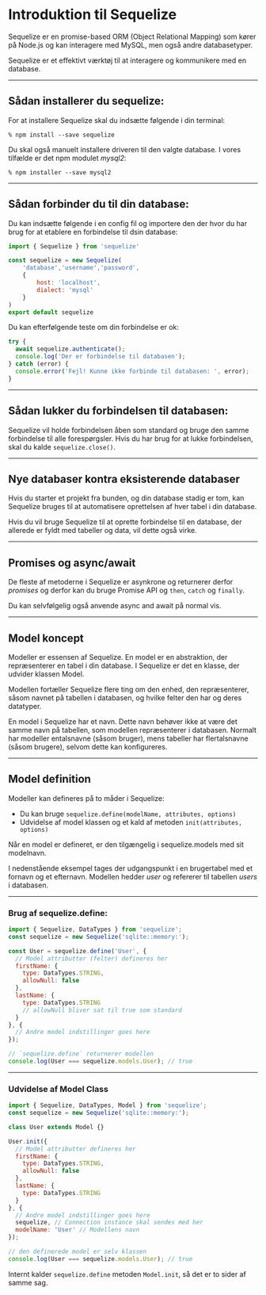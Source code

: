 # Introduktion til Sequelize
Sequelize er en promise-based ORM (Object Relational Mapping) som kører på Node.js og kan interagere med MySQL, men også andre databasetyper.

Sequelize er et effektivt værktøj til at interagere og kommunikere med en database. 
___
## Sådan installerer du sequelize:

For at installere Sequelize skal du indsætte følgende i din terminal:
```
% npm install --save sequelize
```
Du skal også manuelt installere driveren til den valgte database. I vores tilfælde er det npm modulet *mysql2*:
```
% npm installer --save mysql2
```
___
## Sådan forbinder du til din database:
Du kan indsætte følgende i en config fil og importere den der hvor du har brug for at etablere en forbindelse til dsin database:
```js
import { Sequelize } from 'sequelize'

const sequelize = new Sequelize(
	'database','username','password',
	{
		host: 'localhost',
		dialect: 'mysql'
	}
)
export default sequelize
```
Du kan efterfølgende teste om din forbindelse er ok:
```js
try {
  await sequelize.authenticate();
  console.log('Der er forbindelse til databasen');
} catch (error) {
  console.error('Fejl! Kunne ikke forbinde til databasen: ', error);
}
```
___
## Sådan lukker du forbindelsen til databasen:
Sequelize vil holde forbindelsen åben som standard og bruge den samme forbindelse til alle forespørgsler. Hvis du har brug for at lukke forbindelsen, skal du kalde `sequelize.close()`.
___
## Nye databaser kontra eksisterende databaser
Hvis du starter et projekt fra bunden, og din database stadig er tom, kan Sequelize bruges til at automatisere oprettelsen af hver tabel i din database.

Hvis du vil bruge Sequelize til at oprette forbindelse til en database, der allerede er fyldt med tabeller og data, vil dette også virke.
___
## Promises og async/await
De fleste af metoderne i Sequelize er asynkrone og returnerer derfor *promises* og derfor kan du bruge Promise API og `then`, `catch` og  `finally`.

Du kan selvfølgelig også anvende async and await på normal vis.
___
## Model koncept
Modeller er essensen af Sequelize. En model er en abstraktion, der repræsenterer en tabel i din database. I Sequelize er det en klasse, der udvider klassen Model.

Modellen fortæller Sequelize flere ting om den enhed, den repræsenterer, såsom navnet på tabellen i databasen, og hvilke felter den har og deres datatyper.

En model i Sequelize har et navn. Dette navn behøver ikke at være det samme navn på tabellen, som modellen repræsenterer i databasen. Normalt har modeller entalsnavne (såsom bruger), mens tabeller har flertalsnavne (såsom brugere), selvom dette kan konfigureres.
___
## Model definition
Modeller kan defineres på to måder i Sequelize:

- Du kan bruge `sequelize.define(modelName, attributes, options)`
- Udvidelse af model klassen og et kald af metoden `init(attributes, options)`

Når en model er defineret, er den tilgængelig i sequelize.models med sit modelnavn.

I nedenstående eksempel tages der udgangspunkt i en brugertabel med et fornavn og et efternavn. Modellen hedder *user* og refererer til tabellen *users* i databasen.
___
### Brug af sequelize.define:
```js
import { Sequelize, DataTypes } from 'sequelize';
const sequelize = new Sequelize('sqlite::memory:');

const User = sequelize.define('User', {
  // Model attributter (felter) defineres her
  firstName: {
    type: DataTypes.STRING,
    allowNull: false
  },
  lastName: {
    type: DataTypes.STRING
    // allowNull bliver sat til true som standard
  }
}, {
  // Andre model indstillinger goes here
});

// `sequelize.define` returnerer modellen
console.log(User === sequelize.models.User); // true
```
___
### Udvidelse af Model Class
```js
import { Sequelize, DataTypes, Model } from 'sequelize';
const sequelize = new Sequelize('sqlite::memory:');

class User extends Model {}

User.init({
  // Model attributter defineres her
  firstName: {
    type: DataTypes.STRING,
    allowNull: false
  },
  lastName: {
    type: DataTypes.STRING
  }
}, {
  // Andre model indstillinger goes here
  sequelize, // Connection instance skal sendes med her
  modelName: 'User' // Modellens navn 
});

// den definerede model er selv klassen
console.log(User === sequelize.models.User); // true
```
Internt kalder `sequelize.define` metoden `Model.init`, så det er to sider af samme sag.